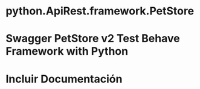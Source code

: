# python.ApiRest.framework.PetStore

# Swagger PetStore v2 Test Behave Framework with Python

# Incluir Documentación